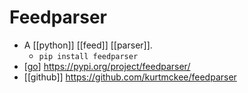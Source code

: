 # Feedparser

- A [[python]] [[feed]] [[parser]].
  - ```pip install feedparser```
- [[go]] https://pypi.org/project/feedparser/
- [[github]] https://github.com/kurtmckee/feedparser




[//begin]: # "Autogenerated link references for markdown compatibility"
[go]: go "Go"
[//end]: # "Autogenerated link references"
